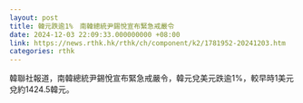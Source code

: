 ```yaml
---
layout: post
title: 韓元跌逾1%　南韓總統尹錫悅宣布緊急戒嚴令
date: 2024-12-03 22:09:33.000000000 +08:00
link: https://news.rthk.hk/rthk/ch/component/k2/1781952-20241203.htm
categories: rthk
---
```


韓聯社報道，南韓總統尹錫悅宣布緊急戒嚴令，韓元兌美元跌逾1%，較早時1美元兌約1424.5韓元。
